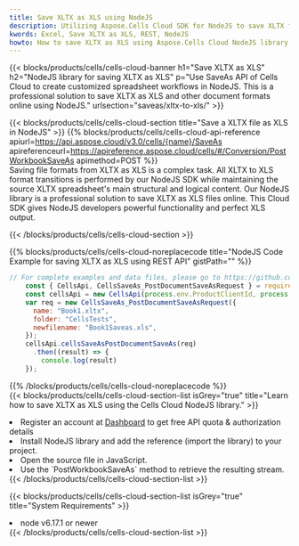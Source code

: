 ```yaml
---
title: Save XLTX as XLS using NodeJS 
description: Utilizing Aspose.Cells Cloud SDK for NodeJS to save XLTX format file as XLS format file. 
kwords: Excel, Save XLTX as XLS, REST, NodeJS
howto: How to save XLTX as XLS using Aspose.Cells Cloud NodeJS library.
---
```



{{< blocks/products/cells/cells-cloud-banner h1="Save XLTX as XLS" h2="NodeJS library for saving XLTX as XLS" p="Use SaveAs API of Cells Cloud to create customized spreadsheet workflows in NodeJS. This is a professional solution to save XLTX as XLS and other document formats online using NodeJS." urlsection="saveas/xltx-to-xls/" >}}

{{< blocks/products/cells/cells-cloud-section  title="Save a XLTX file as XLS in NodeJS" >}}
{{% blocks/products/cells/cells-cloud-api-reference  apiurl=https://api.aspose.cloud/v3.0/cells/{name}/SaveAs  apireferenceurl=https://apireference.aspose.cloud/cells/#/Conversion/PostWorkbookSaveAs  apimethod=POST %}}
<br/>
Saving file formats from XLTX as XLS is a complex task. All XLTX to XLS format transitions is performed by our NodeJS SDK while maintaining the source XLTX spreadsheet's main structural and logical content. Our NodeJS library is a professional solution to save XLTX as XLS files online. This Cloud SDK gives NodeJS developers powerful functionality and perfect XLS output.

{{< /blocks/products/cells/cells-cloud-section >}}

{{% blocks/products/cells/cells-cloud-noreplacecode title="NodeJS Code Example for saving XLTX as XLS using REST API" gistPath="" %}}
  
```js
// For complete examples and data files, please go to https://github.com/aspose-cells-cloud/aspose-cells-cloud-node/
    const { CellsApi, CellsSaveAs_PostDocumentSaveAsRequest } = require("asposecellscloud");
    const cellsApi = new CellsApi(process.env.ProductClientId, process.env.ProductClientSecret);
    var req = new CellsSaveAs_PostDocumentSaveAsRequest({
      name: "Book1.xltx",
      folder: "CellsTests",
      newfilename: "Book1Saveas.xls",
    });
    cellsApi.cellsSaveAsPostDocumentSaveAs(req)
      .then((result) => {
        console.log(result)
    });
```
  
{{% /blocks/products/cells/cells-cloud-noreplacecode  %}}
<br/>
{{< blocks/products/cells/cells-cloud-section-list isGrey="true"  title="Learn how to save XLTX as XLS using the Cells Cloud NodeJS library." >}}
<li>Register an account at <a href="https://dashboard.aspose.cloud/">Dashboard</a> to get free API quota & authorization details</li>
<li>Install NodeJS library and add the reference (import the library) to your project.</li>
<li>Open the source file in JavaScript.</li>
<li>Use the `PostWorkbookSaveAs` method to retrieve the resulting stream.</li>
{{< /blocks/products/cells/cells-cloud-section-list >}}

{{< blocks/products/cells/cells-cloud-section-list isGrey="true"  title="System Requirements" >}}
<li>node v6.17.1 or newer</li>
{{< /blocks/products/cells/cells-cloud-section-list >}}
